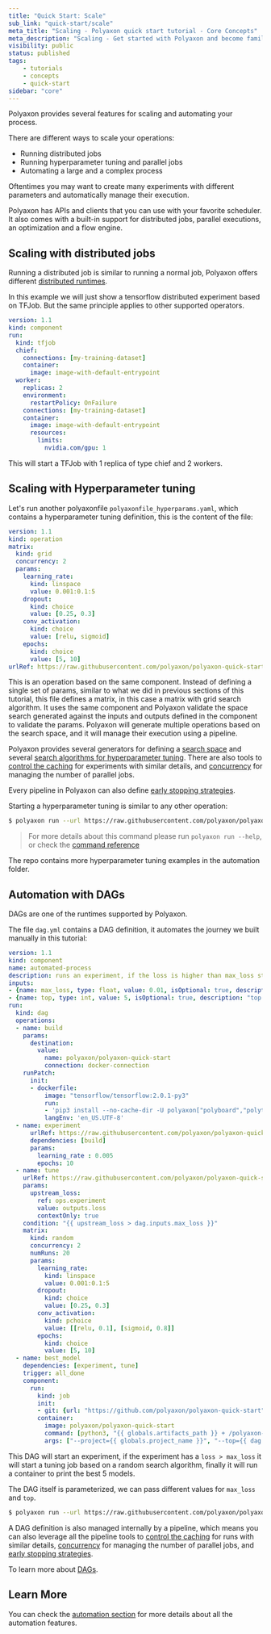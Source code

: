 ```yaml
---
title: "Quick Start: Scale"
sub_link: "quick-start/scale"
meta_title: "Scaling - Polyaxon quick start tutorial - Core Concepts"
meta_description: "Scaling - Get started with Polyaxon and become familiar with the ecosystem of Polyaxon with a top-level overview and useful links to get you started."
visibility: public
status: published
tags:
    - tutorials
    - concepts
    - quick-start
sidebar: "core"
---
```


Polyaxon provides several features for scaling and automating your process.

There are different ways to scale your operations:
 * Running distributed jobs
 * Running hyperparameter tuning and parallel jobs
 * Automating a large and a complex process

Oftentimes you may want to create many experiments with different parameters and automatically manage their execution.

Polyaxon has APIs and clients that you can use with your favorite scheduler. 
It also comes with a built-in support for distributed jobs, parallel executions, an optimization and a flow engine.    

## Scaling with distributed jobs

Running a distributed job is similar to running a normal job, Polyaxon offers different [distributed runtimes](/docs/experimentation/distributed/).

In this example we will just show a tensorflow distributed experiment based on TFJob. But the same principle applies to other supported operators. 

```yaml
version: 1.1
kind: component
run:
  kind: tfjob
  chief:
    connections: [my-training-dataset]
    container:
      image: image-with-default-entrypoint
  worker:
    replicas: 2
    environment:
      restartPolicy: OnFailure
    connections: [my-training-dataset]
    container:
      image: image-with-default-entrypoint
      resources:
        limits:
          nvidia.com/gpu: 1
```

This will start a TFJob with 1 replica of type chief and 2 workers.

## Scaling with Hyperparameter tuning 

Let's run another polyaxonfile `polyaxonfile_hyperparams.yaml`, which contains a hyperparameter tuning definition, this is the content of the file:

```yaml
version: 1.1
kind: operation
matrix:
  kind: grid
  concurrency: 2
  params:
    learning_rate:
      kind: linspace
      value: 0.001:0.1:5
    dropout:
      kind: choice
      value: [0.25, 0.3]
    conv_activation:
      kind: choice
      value: [relu, sigmoid]
    epochs:
      kind: choice
      value: [5, 10]
urlRef: https://raw.githubusercontent.com/polyaxon/polyaxon-quick-start/master/experimentation/typed.yml
```

This is an operation based on the same component.
Instead of defining a single set of params, similar to what we did in previous sections of this tutorial,
this file defines a matrix, in this case a matrix with grid search algorithm.
It uses the same component and Polyaxon validate the space search generated against
the inputs and outputs defined in the component to validate the params.
Polyaxon will generate multiple operations based on the search space, and it will manage their execution using a pipeline.

Polyaxon provides several generators for defining a [search space](/docs/automation/optimization-engine/params/) and several 
[search algorithms for hyperparameter tuning](/docs/automation/optimization-engine/). 
There are also tools to [control the caching](/docs/automation/helpers/cache/) for experiments with similar details, 
and [concurrency](/docs/automation/helpers/concurrency/) for managing the number of parallel jobs.

Every pipeline in Polyaxon can also define [early stopping strategies](/docs/automation/helpers/early-stopping/). 

Starting a hyperparameter tuning is similar to any other operation: 

```bash
$ polyaxon run --url https://raw.githubusercontent.com/polyaxon/polyaxon-quick-start/master/automation/hyperparams_grid.yml
```

> For more details about this command please run `polyaxon run --help`, 
or check the [command reference](/docs/core/cli/run/)

The repo contains more hyperparameter tuning examples in the automation folder.

## Automation with DAGs

DAGs are one of the runtimes supported by Polyaxon.

The file `dag.yml` contains a DAG definition, it automates the journey we built manually in this tutorial:

```yaml
version: 1.1
kind: component
name: automated-process
description: runs an experiment, if the loss is higher than max_loss start a hyperparameter tuning process, and then print the best models
inputs:
- {name: max_loss, type: float, value: 0.01, isOptional: true, description: "max loss to start a tuning job."}
- {name: top, type: int, value: 5, isOptional: true, description: "top jobs."}
run:
  kind: dag
  operations:
  - name: build
    params:
      destination:
        value:
          name: polyaxon/polyaxon-quick-start
          connection: docker-connection
    runPatch:
      init:
      - dockerfile:
          image: "tensorflow/tensorflow:2.0.1-py3"
          run:
          - 'pip3 install --no-cache-dir -U polyaxon["polyboard","polytune"]'
          langEnv: 'en_US.UTF-8'
  - name: experiment
      urlRef: https://raw.githubusercontent.com/polyaxon/polyaxon-quick-start/master/experimentation/typed.yml
      dependencies: [build]
      params:
        learning_rate : 0.005
        epochs: 10
  - name: tune
    urlRef: https://raw.githubusercontent.com/polyaxon/polyaxon-quick-start/master/experimentation/typed.yml
    params:
      upstream_loss:
        ref: ops.experiment
        value: outputs.loss
        contextOnly: true
    condition: "{{ upstream_loss > dag.inputs.max_loss }}"
    matrix:
      kind: random
      concurrency: 2
      numRuns: 20
      params:
        learning_rate:
          kind: linspace
          value: 0.001:0.1:5
        dropout:
          kind: choice
          value: [0.25, 0.3]
        conv_activation:
          kind: pchoice
          value: [[relu, 0.1], [sigmoid, 0.8]]
        epochs:
          kind: choice
          value: [5, 10]
  - name: best_model
    dependencies: [experiment, tune]
    trigger: all_done
    component:
      run:
        kind: job
        init:
        - git: {url: "https://github.com/polyaxon/polyaxon-quick-start"}
        container:
          image: polyaxon/polyaxon-quick-start
          command: [python3, "{{ globals.artifacts_path }} + /polyaxon-quick-start/best_models.py"]
          args: ["--project={{ globals.project_name }}", "--top={{ dag.inputs.top }}"]
```

This DAG will start an experiment, if the experiment has a `loss > max_loss` 
it will start a tuning job based on a random search algorithm, 
finally it will run a container to print the best 5 models.

The DAG itself is parameterized, we can pass different values for `max_loss` and `top`.

```bash
$ polyaxon run --url https://raw.githubusercontent.com/polyaxon/polyaxon-quick-start/master/automation/dag.yml -P loss=0.002 -P top=10
```

A DAG definition is also managed internally by a pipeline, which means you can also leverage all 
the pipeline tools to [control the caching](/docs/automation/helpers/cache/) for runs with similar details, 
 [concurrency](/docs/automation/helpers/concurrency/) for managing the number of parallel jobs, and [early stopping strategies](/docs/automation/helpers/early-stopping/).

To learn more about [DAGs](/docs/automation/flow-engine/).

## Learn More

You can check the [automation section](/docs/automation/) for more details about all the automation features.
